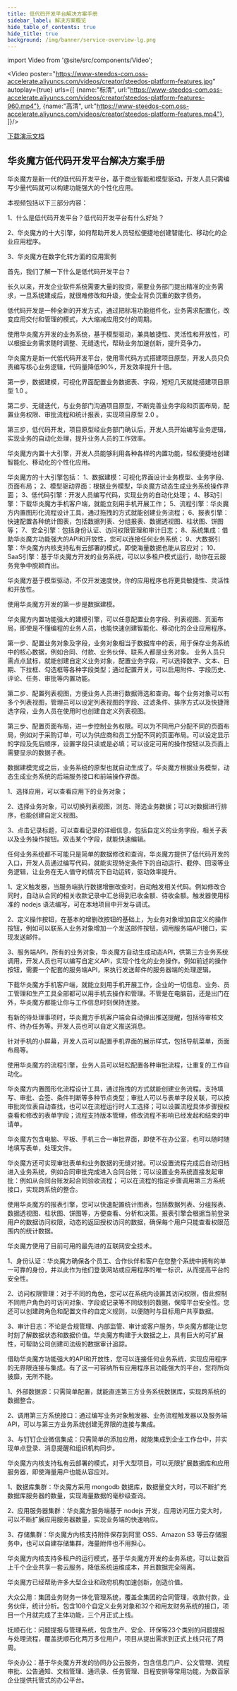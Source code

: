 ```yaml
---
title: 低代码开发平台解决方案手册
sidebar_label: 解决方案概览
hide_table_of_contents: true
hide_title: true
background: /img/banner/service-overview-lg.png
---
```


import Video from '@site/src/components/Video';

<Video 
    poster="https://www-steedos-com.oss-accelerate.aliyuncs.com/videos/creator/steedos-platform-features.jpg"
    autoplay={true}
    urls={[
        {name:"标清", url:"https://www-steedos-com.oss-accelerate.aliyuncs.com/videos/creator/steedos-platform-features-960.mp4"},
        {name:"高清", url:"https://www-steedos-com.oss-accelerate.aliyuncs.com/videos/creator/steedos-platform-features.mp4"},
    ]}/>

<div class="mt-5 max-w-md mx-auto sm:flex sm:justify-center md:mt-8">
  <div class="rounded-md shadow">
    <a class="w-full flex items-center justify-center px-8 py-3 border border-transparent text-base leading-6 font-medium rounded-md text-white bg-blue-600 hover:bg-blue-500 focus:outline-none focus:border-blue-700 focus:shadow-outline-blue transition duration-150 ease-in-out md:py-4 md:text-lg md:px-10  hover:text-white" href="https://www-steedos-com.oss-accelerate.aliyuncs.com/docs/%E5%8D%8E%E7%82%8E%E9%AD%94%E6%96%B9%E8%A7%A3%E5%86%B3%E6%96%B9%E6%A1%88%E6%89%8B%E5%86%8C.pdf" target="_blank">下载演示文档</a>
  </div>
</div>

## 华炎魔方低代码开发平台解决方案手册

华炎魔方是新一代的低代码开发平台，基于商业智能和模型驱动，开发人员只需编写少量代码就可以构建功能强大的个性化应用。

<p></p>

本视频包括以下三部分内容：

1、什么是低代码开发平台？低代码开发平台有什么好处？

2、华炎魔方的十大引擎，如何帮助开发人员轻松便捷地创建智能化、移动化的企业应用程序。

3、华炎魔方在数字化转方面的应用案例

首先，我们了解一下什么是低代码开发平台？

长久以来，开发企业软件系统需要大量的投资，需要业务部门提出精准的业务需求，一旦系统建成后，就很难修改和升级，使企业背负沉重的数字债务。

低代码开发是一种全新的开发方式，通过把标准功能组件化，业务需求配置化，改变应用交付和管理的模式，大大缩减应用交付的周期。

使用华炎魔方开发的业务系统，基于模型驱动，兼具敏捷性、灵活性和开放性，可以根据业务需求随时调整、无缝迭代，帮助业务加速创新，提升竞争力。

华炎魔方是新一代低代码开发平台，使用零代码方式搭建项目原型，开发人员只负责编写核心业务逻辑，代码量降低90%，开发效率提升十倍。

第一步，数据建模，可视化界面配置业务数据表、字段，短短几天就能搭建项目原型 1.0 。

第二步、无缝迭代，与业务部门沟通项目原型，不断完善业务字段和页面布局，配置业务权限、审批流程和统计报表，实现项目原型 2.0 。

第三步，低代码开发，项目原型经业务部门确认后，开发人员开始编写业务逻辑，实现业务的自动化处理，提升业务人员的工作效率。

华炎魔方内置十大引擎，开发人员能够利用各种各样的内置功能，轻松便捷地创建智能化、移动化的个性化应用。

华炎魔方的十大引擎包括：
1、数据建模：可视化界面设计业务模型、业务字段、页面布局；
2、模型驱动界面：根据业务模型，华炎魔方动态生成业务系统操作界面；
3、低代码引擎：开发人员编写代码，实现业务的自动化处理；
4、移动引擎：下载华炎魔方手机客户端，就能立刻用手机开展工作；
5、流程引擎：华炎魔方内置图形化流程设计工具，通过拖拽的方式就能创建业务流程；
6、报表引擎：快速配置各种统计图表，包括数据列表、分组报表、数据透视图、柱状图、饼图等；
7、安全引擎：包括身份认证、访问权限管理和审计日志；
8、系统集成：借助华炎魔方功能强大的API和开放性，您可以连接任何业务系统；
9、大数据引擎：华炎魔方内核支持私有云部署的模式，即使海量数据也能从容应对；
10、SaaS引擎：基于华炎魔方开发的业务系统，可以以多租户模式运行，助你在云服务竞争中脱颖而出。

华炎魔方基于模型驱动，不仅开发速度快，你的应用程序也将更具敏捷性、灵活性和开放性。

使用华炎魔方开发的第一步是数据建模。

华炎魔方内置功能强大的建模引擎，可以任意配置业务字段、列表视图、页面布局，即使是不懂编程的业务人员，也能快速创建智能化、移动化的企业应用程序。

第一步、配置业务对象及字段，业务对象相当于数据库中的表，用于保存业务系统中的核心数据，例如合同、付款、业务伙伴、联系人都是业务对象。 业务人员只需点点鼠标，就能创建自定义业务对象，配置业务字段，可以选择数字、文本、日期、下拉框、勾选框等各种字段类型；通过配置开关，可以启用附件、字段历史、评论、任务、审批等内置功能。

第二步、配置列表视图，方便业务人员进行数据筛选和查询。每个业务对象可以有多个列表视图，管理员可以设定列表视图的字段、过滤条件、排序方式以及快捷筛选字段，业务人员在使用时也创建自定义列表视图。

第三步、配置页面布局，进一步控制业务权限。可以为不同用户分配不同的页面布局，例如对于采购订单，可以为供应商和员工分配不同的页面布局。可以设定显示的字段及先后顺序，设置字段只读或是必填；可以设定可用的操作按钮以及页面上需要显示的数据子表。

数据建模完成之后，业务系统的原型也就自动生成了。华炎魔方根据业务模型，动态生成业务系统的后端服务接口和前端操作界面。

1、选择应用，可以查看应用下的业务对象；

2、选择业务对象，可以切换列表视图，浏览、筛选业务数据；可以对数据进行排序，也能创建自定义视图。

3、点击记录标题，可以查看记录的详细信息，包括自定义的业务字段，相关子表以及业务操作按钮。双击某个字段，就能快速编辑。

任何业务系统都不可能只是简单的数据修改和查询，华炎魔方提供了低代码开发的入口，开发人员通过编写代码，就能实现特定条件下的自动运行、截停、回滚等业务逻辑，让业务在无人值守的情况下自动运转，驱动效率提升。

1、定义触发器，当服务端执行数据增删改查时，自动触发相关代码。例如修改合同时，自动从合同的相关收款记录中汇总得到已收金额、待收金额。触发器使用标准的 nodejs 语法编写，可在本地项目中开发与调试。

2、定义操作按钮，在基本的增删改按钮的基础上，为业务对象增加自定义的操作按钮，例如可以联系人业务对象增加一个发送邮件按钮，调用服务端API接口，实现发送邮件。

3、服务端API，所有的业务对象，华炎魔方自动生成动态API，供第三方业务系统调用，开发人员也可以编写自定义API，实现个性化的业务操作。例如前述的操作按钮，需要一个配套的服务端API，来执行发送邮件的服务器端的处理逻辑。


下载华炎魔方手机客户端，就能立刻用手机开展工作，企业的一切信息、业务、员工管理和生产工具全部都可以用手机去操作和管理。不管是在电脑前，还是出门在外，华炎魔方都能让你与工作信息时刻保持连接。

有新的待处理事项时，华炎魔方手机客户端会自动弹出推送提醒，包括待审核文件、待办任务等。开发人员也可以自定义推送消息。

针对手机的小屏幕，开发人员可以配置手机界面的展示样式，包括导航菜单，页面布局等。

使用华炎魔方的流程引擎，业务人员可以轻松配置各种审批流程，让重复的工作自动化。

华炎魔方内置图形化流程设计工具，通过拖拽的方式就能创建业务流程。支持填写、审批、会签、条件判断等多种节点类型；审批人可以与表单字段关联，可以按审批岗位表自动查找，也可以在流程运行时人工选择；可以设置流程具体步骤授权查看和修改的表单字段；流程支持版本管理，修改流程不影响已经发起和结束的申请单。

华炎魔方包含电脑、平板、手机三合一审批界面，即使不在办公室，也可以随时随地填写表单，处理文件。

华炎魔方还可实现审批表单和业务数据的无缝对接。可以设置流程完成后自动归档进入业务系统，例如合同审批完成进入合同台账；可以设置业务系统直接发起审批：例如从合同台账发起合同验收流程；
可以在流程的指定步骤调用第三方系统接口，实现跨系统的整合。

使用华炎魔方的报表引擎，您可以快速配置统计图表，包括数据列表、分组报表、数据透视图、柱状图、饼图等，方便查看、分析和决策。报表引擎会根据当前登录用户的数据访问权限，动态的返回授权访问的数据，确保每个用户只能查看权限范围内的统计数据。

华炎魔方使用了目前可用的最先进的互联网安全技术。

1、身份认证：华炎魔方确保各个员工、合作伙伴和客户在您整个系统中拥有的单一可靠的身份，并以此作为他们登录网站或应用程序的唯一标识，从而提高平台的安全性。

2、访问权限管理：对于不同的角色，您可以在系统内设置其访问权限，借此控制不同用户角色的可访问对象、字段或记录等不同级别的数据，保障平台安全性。您还可以创建跨角色和配置文件的自定义规则，以便随时与目标用户共享数据。

3、审计日志：不论是合规管理、内部监管、审计或客户服务，华炎魔方都能让您时刻了解数据状态和数据价值。华炎魔方构建于大数据之上，具有巨大的可扩展性，可帮助公司创建司法级的数据审计追踪。

借助华炎魔方功能强大的API和开放性，您可以连接任何业务系统，实现应用程序的无界限连接与集成。有了这一可容纳所有应用程序且功能强大的平台，您将所向披靡，无所不能。

1、外部数据源：只需简单配置，就能直连第三方业务系统数据库，实现跨系统的数据整合。

2、调用第三方系统接口：通过编写业务对象触发器、业务流程触发器以及服务端API，可以与第三方业务系统创建无界限的连接与集成。

3、与钉钉企业微信集成：只需简单的添加应用，就能集成到企业工作台中，并实现单点登录、消息提醒和组织机构同步。

华炎魔方内核支持私有云部署的模式，对于大型项目，可以无限扩展数据库和应用服务器，即使海量用户也能从容应对。

1、数据库集群：华炎魔方采用 mongodb 数据库，数据量变大时，可以不断扩充数据库服务器的数量，实现海量数据的毫秒级查询。

2、应用服务器集群：华炎魔方服务端基于 nodejs 开发，应用访问压力变大时，可以不断扩展应用服务器数量，实现业务端的快速响应。

3、存储集群：华炎魔方内核支持附件保存到阿里 OSS、Amazon S3 等云存储服务中，也可以自建存储集群，海量附件也不用担心。

华炎魔方内核支持多租户的运行模式，基于华炎魔方开发的业务系统，可以让数百上千个企业共享一套云服务，降低系统运维成本，并且数据完全隔离。

华炎魔方已经帮助许多大型企业和政府机构加速创新，创造价值。

大众公用：集团业务财务一体化管理系统，覆盖全集团的合同管理，收款付款，业务伙伴，统计分析。包含108个自定义业务对象和32个和用友财务系统的接口，项目一个月就完成了主体功能，三个月正式上线。

抚顺石化：问题提报与管理系统，包含生产、安全、环保等23个类别的问题提报与处理流程，覆盖抚顺石化两万多位用户，项目从提出需求到正式上线只花了两周。

华炎办公：基于华炎魔方开发的协同办公云服务，包含信息门户、公文管理、流程审批、公告通知、文档管理、通讯录、任务管理、日程安排等常用功能，为数百家企业提供托管式的办公平台。